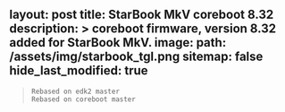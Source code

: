  layout: post
 title: StarBook MkV coreboot 8.32
 description: >
 coreboot firmware, version 8.32 added for StarBook MkV.
 image:
 path: /assets/img/starbook_tgl.png
 sitemap: false
 hide_last_modified: true
 ---
 
 >     Rebased on edk2 master
>     Rebased on coreboot master

